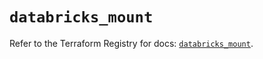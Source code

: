 # `databricks_mount`

Refer to the Terraform Registry for docs: [`databricks_mount`](https://registry.terraform.io/providers/databricks/databricks/1.83.0/docs/resources/mount).
